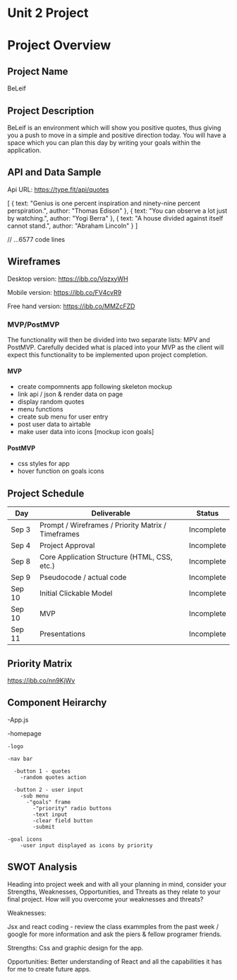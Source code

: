 # Unit 2 Project

# Project Overview

## Project Name

BeLeif

## Project Description

BeLeif is an environment which will show you positive quotes, thus giving you a push to move in a simple and positive direction today. You will have a space which you can plan this day by writing your goals within the application.

## API and Data Sample

Api URL:
https://type.fit/api/quotes

[
{
text: "Genius is one percent inspiration and ninety-nine percent perspiration.",
author: "Thomas Edison"
},
{
text: "You can observe a lot just by watching.",
author: "Yogi Berra"
},
{
text: "A house divided against itself cannot stand.",
author: "Abraham Lincoln"
}
]

// ...6577 code lines

## Wireframes

Desktop version:
https://ibb.co/VqzxyWH

Mobile version:
https://ibb.co/FV4cvR9

Free hand version:
https://ibb.co/MMZcFZD

### MVP/PostMVP

The functionality will then be divided into two separate lists: MPV and PostMVP.  Carefully decided what is placed into your MVP as the client will expect this functionality to be implemented upon project completion.  

#### MVP 

- create compomnents app following skeleton mockup
- link api / json & render data on page
- display random quotes
- menu functions
- create sub menu for user entry
- post user data to airtable
- make user data into icons [mockup icon goals]

#### PostMVP  

- css styles for app
- hover function on goals icons

## Project Schedule


|  Day | Deliverable | Status
|---|---| ---|
|Sep 3| Prompt / Wireframes / Priority Matrix / Timeframes | Incomplete
|Sep 4| Project Approval | Incomplete
|Sep 8| Core Application Structure (HTML, CSS, etc.) | Incomplete
|Sep 9| Pseudocode / actual code | Incomplete
|Sep 10| Initial Clickable Model  | Incomplete
|Sep 10| MVP | Incomplete
|Sep 11| Presentations | Incomplete

## Priority Matrix

https://ibb.co/nn9KjWv

## Component Heirarchy

-App.js
  
  -homepage

    -logo

    -nav bar
      
      -button 1 - quotes
        -random quotes action
      
      -button 2 - user input
        -sub menu
          -"goals" frame
            -"priority" radio buttons
            -text input
            -clear field button
            -submit
    
    -goal icons
    	-user input displayed as icons by priority

## SWOT Analysis

Heading into project week and with all your planning in mind, consider your Strengths, Weaknesses, Opportunities, and Threats as they relate to your final project. How will you overcome your weaknesses and threats?

Weaknesses:

Jsx and react coding - review the class exammples from the past week / google for more information and ask the piers & fellow programer friends.

Strengths:
Css and graphic design for the app.

Opportunities:
Better understanding of React and all the capabilities it has for me to create future apps.



